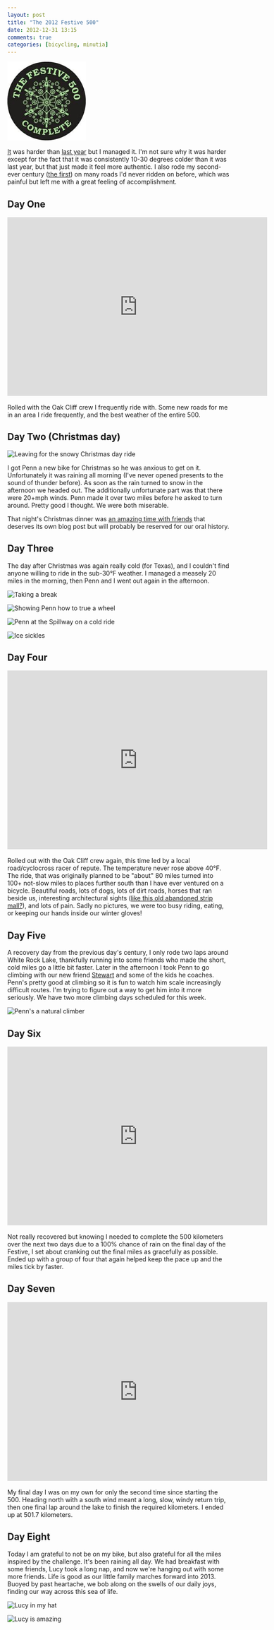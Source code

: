 ```yaml
---
layout: post
title: "The 2012 Festive 500"
date: 2012-12-31 13:15
comments: true
categories: [bicycling, minutia]
---
```


![Festive 500 Complete badge](/images/rapha-festive-500-2012-v1-100.jpg)

[It](http://www.rapha.cc/the-festive-500--2012) was harder than [last year](http://blog.danielsjourney.com/2012/01/01/rapha/) but I managed it. I'm not sure why it was harder except for the fact that it was consistently 10-30 degrees colder than it was last year, but that just made it feel more authentic. I also rode my second-ever century ([the first](http://danielsjourney.com/2011/10/23/century.html)) on many roads I'd never ridden on before, which was painful but left me with a great feeling of accomplishment.

## Day One

<iframe height='405' width='590' frameborder='0' allowtransparency='true' scrolling='no' src='http://app.strava.com/runs/33816261/embed/3b6afdd57200c5a61c00b13ce152c45afee2af2e'></iframe>

Rolled with the Oak Cliff crew I frequently ride with. Some new roads for me in an area I ride frequently, and the best weather of the entire 500.

## Day Two (Christmas day)

![Leaving for the snowy Christmas day ride](http://farm9.staticflickr.com/8351/8307306663_8ed8b63e10.jpg)

I got Penn a new bike for Christmas so he was anxious to get on it. Unfortunately it was raining all morning (I've never opened presents to the sound of thunder before). As soon as the rain turned to snow in the afternoon we headed out. The additionally unfortunate part was that there were 20+mph winds. Penn made it over two miles before he asked to turn around. Pretty good I thought. We were both miserable.

That night's Christmas dinner was [an amazing time with friends](http://www.flickr.com/photos/carissabyers/8308288565/in/photostream) that deserves its own blog post but will probably be reserved for our oral history.

## Day Three

The day after Christmas was again really cold (for Texas), and I couldn't find anyone willing to ride in the sub-30°F weather. I managed a measely 20 miles in the morning, then Penn and I went out again in the afternoon.

![Taking a break](http://farm9.staticflickr.com/8360/8331679728_61c164fb6c_z.jpg)

![Showing Penn how to true a wheel](http://farm9.staticflickr.com/8357/8311356325_4473e2d1b8.jpg)

![Penn at the Spillway on a cold ride](http://farm9.staticflickr.com/8073/8312492646_309ef1b2cd.jpg)

![Ice sickles](http://farm9.staticflickr.com/8493/8331287210_99d6a0b050.jpg)

## Day Four

<iframe height='405' width='590' frameborder='0' allowtransparency='true' scrolling='no' src='http://app.strava.com/runs/34296639/embed/ee4ae2aace71ad7fabe0c5a9e1ccc82d756c0434'></iframe>

Rolled out with the Oak Cliff crew again, this time led by a local road/cyclocross racer of repute. The temperature never rose above 40°F. The ride, that was originally planned to be "about" 80 miles turned into 100+ not-slow miles to places further south than I have ever ventured on a bicycle. Beautiful roads, lots of dogs, lots of dirt roads, horses that ran beside us, interesting architectural sights ([like this old abandoned strip mall?](http://t.co/6Z1bJRES)), and lots of pain. Sadly no pictures, we were too busy riding, eating, or keeping our hands inside our winter gloves!

## Day Five

A recovery day from the previous day's century, I only rode two laps around White Rock Lake, thankfully running into some friends who made the short, cold miles go a little bit faster. Later in the afternoon I took Penn to go climbing with our new friend [Stewart](http://coachstewartball.com/) and some of the kids he coaches. Penn's pretty good at climbing so it is fun to watch him scale increasingly difficult routes. I'm trying to figure out a way to get him into it more seriously. We have two more climbing days scheduled for this week.

![Penn's a natural climber](http://farm9.staticflickr.com/8503/8330637081_45883e2ae8_z.jpg)

## Day Six

<iframe height='405' width='590' frameborder='0' allowtransparency='true' scrolling='no' src='http://app.strava.com/runs/34618857/embed/5b003fe8e209918b11b86c18b34236731c579863'></iframe>

Not really recovered but knowing I needed to complete the 500 kilometers over the next two days due to a 100% chance of rain on the final day of the Festive, I set about cranking out the final miles as gracefully as possible. Ended up with a group of four that again helped keep the pace up and the miles tick by faster.

## Day Seven

<iframe height='405' width='590' frameborder='0' allowtransparency='true' scrolling='no' src='http://app.strava.com/runs/34838041/embed/546673b452cdc524a0cd7fdb1c914d8b1dcfd8f4'></iframe>

My final day I was on my own for only the second time since starting the 500. Heading north with a south wind meant a long, slow, windy return trip, then one final lap around the lake to finish the required kilometers. I ended up at 501.7 kilometers.

## Day Eight

Today I am grateful to not be on my bike, but also grateful for all the miles inspired by the challenge. It's been raining all day. We had breakfast with some friends, Lucy took a long nap, and now we're hanging out with some more friends. Life is good as our little family marches forward into 2013. Buoyed by past heartache, we bob along on the swells of our daily joys, finding our way across this sea of life.

![Lucy in my hat](http://farm9.staticflickr.com/8502/8268595956_9115748c10.jpg)

![Lucy is amazing](http://farm9.staticflickr.com/8364/8327226031_9a0664a67b.jpg)